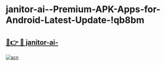 # janitor-ai--Premium-APK-Apps-for-Android-Latest-Update-!qb8bm

# <h2><a href="https://fi77x6.esa.edu.pl?title=janitor-ai-&ref=qb8bm">🔗👉 🔴 janitor-ai-</a></h2>

[![acn](https://github.com/user-attachments/assets/0f9c940e-d8b0-45ae-aac7-cd30a18b3e1c)](https://fi77x6.esa.edu.pl?title=janitor-ai-&ref=qb8bm)

